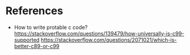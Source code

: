 # References

* How to write protable c code? https://stackoverflow.com/questions/139479/how-universally-is-c99-supported https://stackoverflow.com/questions/2071021/which-is-better-c89-or-c99